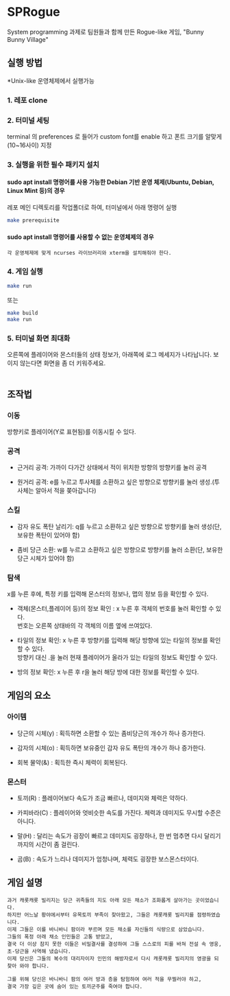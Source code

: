 # SPRogue
System programming 과제로 팀원들과 함께 만든 Rogue-like 게임, "Bunny Bunny Village"  



## 실행 방법 
*Unix-like 운영체제에서 실행가능


### 1. 레포 clone


### 2. 터미널 세팅
terminal 의 preferences 로 들어가 custom font를 enable 하고 폰트 크기를 알맞게(10~16사이) 지정


### 3. 실행을 위한 필수 패키지 설치
#### **sudo apt install 명령어를 사용 가능한 Debian 기반 운영 체제(Ubuntu, Debian, Linux Mint 등)의 경우**
레포 메인 디렉토리를 작업폴더로 하여, 터미널에서 아래 명령어 실행
``` bash
make prerequisite
```
        
#### **sudo apt install 명령어를 사용할 수 없는 운영체제의 경우**
    각 운영체제에 맞게 ncurses 라이브러리와 xterm을 설치해줘야 한다.


### 4. 게임 실행
``` bash
make run
```
또는
``` bash
make build
make run
```   


### 5. 터미널 화면 최대화
오른쪽에 플레이어와 몬스터들의 상태 정보가, 아래쪽에 로그 메세지가 나타납니다. 보이지 않는다면 화면을 좀 더 키워주세요.  
</br>

## 조작법

### 이동

방향키로 플레이어(Y로 표현됨)를 이동시킬 수 있다.

### 공격

- 근거리 공격:  가까이 다가간 상태에서 적이 위치한 방향의 방향키를 눌러 공격

- 원거리 공격:  e를 누르고 투사체를 소환하고 싶은 방향으로 방향키를 눌러 생성.(투사체는 알아서 적을 쫒아갑니다)

### 스킬

- 감자 유도 폭탄 날리기:  q를 누르고 소환하고 싶은 방향으로 방향키를 눌러 생성(단, 보유한 폭탄이 있어야 함)

- 좀비 당근 소환:  w를 누르고 소환하고 싶은 방향으로 방향키를 눌러 소환(단, 보유한 당근 시체가 있어야 함)

### 탐색

x를 누른 후에, 특정 키를 입력해 몬스터의 정보나, 맵의 정보 등을 확인할 수 있다.

- 객체(몬스터,플레이어 등)의 정보 확인 :  x 누른 후 객체의 번호를 눌러 확인할 수 있다.  
번호는 오른쪽 상태바의 각 객체의 이름 옆에 쓰여있다.

- 타일의 정보 확인: x 누른 후 방향키를 입력해 해당 방향에 있는 타일의 정보를 확인할 수 있다.  
방향키 대신 .을 눌러 현재 플레이어가 올라가 있는 타일의 정보도 확인할 수 있다.  

- 방의 정보 확인: x 누른 후 r을 눌러 해당 방에 대한 정보를 확인할 수 있다.


## 게임의 요소

### 아이템

- 당근의 시체(y) :  획득하면 소환할 수 있는 좀비당근의 개수가 하나 증가한다.

- 감자의 시체(o) :  획득하면 보유중인 감자 유도 폭탄의 개수가 하나 증가한다.

- 회복 물약(&) :  획득한 즉시 체력이 회복된다.

### 몬스터

- 토끼(R) :  플레이어보다 속도가 조금 빠르나, 데미지와 체력은 약하다.

- 카피바라(C) :  플레이어와 엇비슷한 속도를 가진다. 체력과 데미지도 무시할 수준은 아니다.

- 말(H) :  달리는 속도가 굉장이 빠르고 데미지도 굉장하나, 한 번 멈추면 다시 달리기까지의 시간이 좀 걸린다.

- 곰(B) :  속도가 느리나 데미지가 엄청나며, 체력도 굉장한 보스몬스터이다.


## 게임 설명
    과거 캐롯캐롯 빌리지는 당근 귀족들의 지도 아래 모든 채소가 조화롭게 살아가는 곳이었습니다. 
    하지만 어느날 황야에서부터 유목토끼 부족이 찾아왔고, 그들은 캐롯캐롯 빌리지를 점령하였습니다. 
    이제 그들은 이를 바니바니 팜이라 부르며 모든 채소를 자신들의 식량으로 삼았습니다. 
    그들의 폭정 아래 채소 인민들은 고통 받았고, 
    결국 더 이상 참지 못한 이들은 비밀결사를 결성하여 그들 스스로의 피를 바쳐 전설 속 영웅, 초-당근을 사역해 냈습니다.  
    이제 당신은 그들의 복수의 대리자이자 인민의 해방자로서 다시 캐롯캐롯 빌리지의 영광을 되찾아 와야 합니다.

    그를 위해 당신은 바니바니 팜의 여러 방과 층을 탐험하여 여러 적을 무찔러야 하고,  
    결국 가장 깊은 곳에 숨어 있는 토끼군주를 죽여야 합니다.
